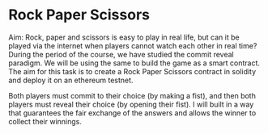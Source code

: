 # Rock Paper Scissors


Aim: 
Rock, paper and scissors is easy to play in real life, but can it be played via the internet when players cannot watch each other in real time? 
During the period of the course, we have studied the commit reveal paradigm. 
We will be using the same to build the game as a smart contract. 
The aim for this task is to create a Rock Paper Scissors contract in solidity and deploy it on an ethereum testnet.

Both players must commit to their choice (by making a fist), and then both players must reveal their choice (by opening their fist). 
I will built in a way that guarantees the fair exchange of the answers and allows the winner to collect their winnings.
